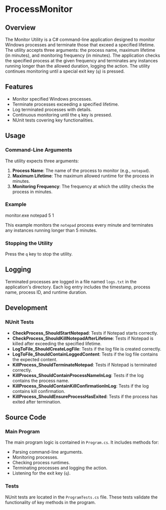 # ProcessMonitor

## Overview

The Monitor Utility is a C# command-line application designed to monitor Windows processes and terminate those that exceed a specified lifetime. The utility accepts three arguments: the process name, maximum lifetime (in minutes), and monitoring frequency (in minutes). The application checks the specified process at the given frequency and terminates any instances running longer than the allowed duration, logging the action. The utility continues monitoring until a special exit key (`q`) is pressed.

## Features

- Monitor specified Windows processes.
- Terminate processes exceeding a specified lifetime.
- Log terminated processes with details.
- Continuous monitoring until the `q` key is pressed.
- NUnit tests covering key functionalities.

## Usage

### Command-Line Arguments

The utility expects three arguments:
1. **Process Name**: The name of the process to monitor (e.g., `notepad`).
2. **Maximum Lifetime**: The maximum allowed runtime for the process in minutes.
3. **Monitoring Frequency**: The frequency at which the utility checks the process in minutes.

### Example

monitor.exe notepad 5 1

This example monitors the `notepad` process every minute and terminates any instances running longer than 5 minutes.


### Stopping the Utility

Press the `q` key to stop the utility.

## Logging

Terminated processes are logged in a file named `logs.txt` in the application's directory. Each log entry includes the timestamp, process name, process ID, and runtime duration.

## Development

### NUnit Tests

- **CheckProcess_ShouldStartNotepad**: Tests if Notepad starts correctly.
- **CheckProcess_ShouldKillNotepadAfterLifetime**: Tests if Notepad is killed after exceeding the specified lifetime.
- **LogToFile_ShouldCreateLogFile**: Tests if the log file is created correctly.
- **LogToFile_ShouldContainLoggedContent**: Tests if the log file contains the expected content.
- **KillProcess_ShouldTerminateNotepad**: Tests if Notepad is terminated correctly.
- **KillProcess_ShouldContainProcessNameInLog**: Tests if the log contains the process name.
- **KillProcess_ShouldContainKillConfirmationInLog**: Tests if the log contains kill confirmation.
- **KillProcess_ShouldEnsureProcessHasExited**: Tests if the process has exited after termination.

## Source Code

### Main Program

The main program logic is contained in `Program.cs`. It includes methods for:

- Parsing command-line arguments.
- Monitoring processes.
- Checking process runtimes.
- Terminating processes and logging the action.
- Listening for the exit key (`q`).

### Tests

NUnit tests are located in the `ProgramTests.cs` file. These tests validate the functionality of key methods in the program.
